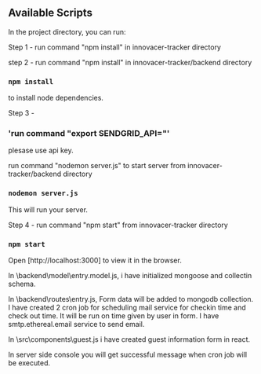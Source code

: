 ## Available Scripts

In the project directory, you can run:

Step 1 - run command "npm install" in innovacer-tracker directory

step 2 - run command "npm install" in innovacer-tracker/backend directory
### `npm install`

to install node dependencies.

Step 3 - 
### 'run command "export SENDGRID_API=<api-key>"'

plesase use api key.

run command "nodemon server.js" to start server from innovacer-tracker/backend directory
### `nodemon server.js`

This will run your server.

Step 4 - run command "npm start" from innovacer-tracker directory
### `npm start`

Open [http://localhost:3000] to view it in the browser.

In \backend\model\entry.model.js, i have initialized mongoose and collectin schema.

In \backend\routes\entry.js, Form data will be added to mongodb collection. I have created 2 cron job for scheduling mail service for checkin time and check out time. It will be run on time given by user in form.
I have smtp.ethereal.email service to send email.

In \src\components\guest.js i have created guest information form in react.

In server side console you will get successful message when cron job will be executed.




